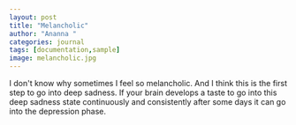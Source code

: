 ```yaml
---
layout: post
title: "Melancholic"
author: "Ananna "
categories: journal
tags: [documentation,sample]
image: melancholic.jpg
---
```


I don't know why sometimes I feel so melancholic.  And I think this is the first step to go into deep sadness. If your brain develops a taste to go into this deep sadness state continuously and consistently after some days it can go into the depression phase. 
